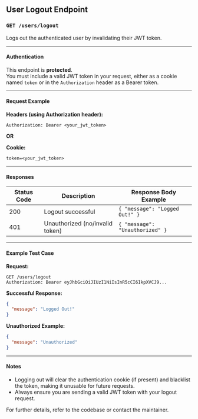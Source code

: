 ## User Logout Endpoint

### `GET /users/logout`

Logs out the authenticated user by invalidating their JWT token.

---

#### **Authentication**

This endpoint is **protected**.  
You must include a valid JWT token in your request, either as a cookie named `token` or in the `Authorization` header as a Bearer token.

---

#### **Request Example**

**Headers (using Authorization header):**
```
Authorization: Bearer <your_jwt_token>
```

**OR**

**Cookie:**
```
token=<your_jwt_token>
```

---

#### **Responses**

| Status Code | Description                       | Response Body Example                |
|-------------|-----------------------------------|--------------------------------------|
| 200         | Logout successful                 | `{ "message": "Logged Out!" }`       |
| 401         | Unauthorized (no/invalid token)   | `{ "message": "Unauthorized" }`      |

---

#### **Example Test Case**

**Request:**

```http
GET /users/logout
Authorization: Bearer eyJhbGciOiJIUzI1NiIsInR5cCI6IkpXVCJ9...
```

**Successful Response:**

```json
{
  "message": "Logged Out!"
}
```

**Unauthorized Example:**

```json
{
  "message": "Unauthorized"
}
```

---

#### **Notes**

- Logging out will clear the authentication cookie (if present) and blacklist the token, making it unusable for future requests.
- Always ensure you are sending a valid JWT token with your logout request.

For further details, refer to the codebase or contact the maintainer.